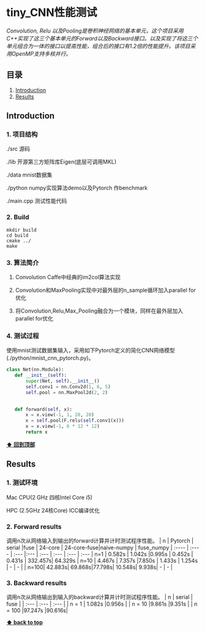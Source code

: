 # tiny_CNN性能测试

*Convolution, Relu 以及Pooling是卷积神经网络的基本单元，这个项目采用C++实现了这三个基本单元的Forward以及Backward接口。以及实现了将这三个单元组合为一体的接口以提高性能，组合后的接口有1.2倍的性能提升。该项目采用OpenMP支持多核并行。*

## 目录

  1. [Introduction](#introduction) 
  2. [Results](#results)


## Introduction
### 1. 项目结构
./src 源码

./lib 开源第三方矩阵库Eigen(底层可调用MKL)

./data mnist数据集

./python numpy实现算法demo以及Pytorch 作benchmark

./main.cpp 测试性能代码

### 2. Build
```
mkdir build
cd build
cmake ../
make
```

### 3. 算法简介
1. Convolution Caffe中经典的im2col算法实现

2. Convolution和MaxPooling实现中对最外层的n_sample循环加入parallel for优化

3. 将Convolution,Relu,Max_Pooling融合为一个模块，同样在最外层加入parallel for优化


### 4. 测试过程
使用mnist测试数据集输入，采用如下Pytorch定义的简化CNN网络模型(./python/mnist_cnn_pytorch.py)。
 ```python
 class Net(nn.Module):
    def __init__(self):
        super(Net, self).__init__()
        self.conv1 = nn.Conv2d(1, 6, 5)
        self.pool = nn.MaxPool2d(2, 2)
   

    def forward(self, x):
        x = x.view(-1, 1, 28, 28)
        x = self.pool(F.relu(self.conv1(x)))
        x = x.view(-1, 6 * 12 * 12)
        return x
 ```


**[⬆ 回到顶部](#目录)**

## Results
### 1. 测试环境
Mac CPU(2 GHz 四核Intel Core i5)

HPC (2.5GHz 24核Core) ICC编译优化


### 2. Forward results
调用n次从网络输入到输出的forward计算并计时测试程序性能。
| n    | Pytorch  | serial    |fuse    | 24-core | 24-core-fuse|naive-numpy | fuse_numpy
|  :---- | :----    | :---    |:---    | :---    |   :---  |   :---         |   :---
| n=1  | 0.582s | 1.042s |0.995s | 0.452s | 0.431s |   332.457s|   64.329s
| n=10 | 4.467s | 7.357s |7.850s | 1.433s | 1.254s |      -      |   -   |
| n=100| 42.883s| 69.868s|77.798s| 10.548s| 9.938s|       -      |   -   |


### 3. Backward results
调用n次从网络输出到输入的backward计算并计时测试程序性能。
| n       | serial | fuse  |
| :---    | :---   | :---  |
| n = 1   | 1.082s |0.956s |
| n = 10  |9.861s  |9.351s |
| n = 100 |97.247s |90.616s| 






**[⬆ back to top](#目录)**




